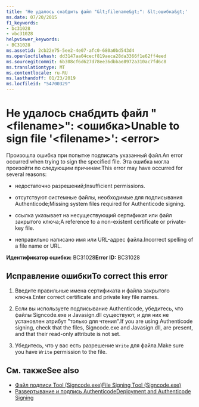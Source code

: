 ```yaml
---
title: 'Не удалось снабдить файл "&lt;filename&gt;": &lt;ошибка&gt;'
ms.date: 07/20/2015
f1_keywords:
- bc31028
- vbc31028
helpviewer_keywords:
- BC31028
ms.assetid: 2cb22e75-5ee2-4e07-afc0-680a0bd543d4
ms.openlocfilehash: dd3147aa04cecf819aeca28da3366f1e62ff4eed
ms.sourcegitcommit: 6b308cf6d627d78ee36dbbae8972a310ac7fd6c8
ms.translationtype: MT
ms.contentlocale: ru-RU
ms.lasthandoff: 01/23/2019
ms.locfileid: "54700329"
---
```

# <a name="unable-to-sign-file-ltfilenamegt-lterrorgt"></a><span data-ttu-id="eb99b-102">Не удалось снабдить файл "&lt;filename&gt;": &lt;ошибка&gt;</span><span class="sxs-lookup"><span data-stu-id="eb99b-102">Unable to sign file '&lt;filename&gt;': &lt;error&gt;</span></span>
<span data-ttu-id="eb99b-103">Произошла ошибка при попытке подписать указанный файл.</span><span class="sxs-lookup"><span data-stu-id="eb99b-103">An error occurred when trying to sign the specified file.</span></span> <span data-ttu-id="eb99b-104">Эта ошибка могла произойти по следующим причинам:</span><span class="sxs-lookup"><span data-stu-id="eb99b-104">This error may have occurred for several reasons:</span></span>  
  
-   <span data-ttu-id="eb99b-105">недостаточно разрешений;</span><span class="sxs-lookup"><span data-stu-id="eb99b-105">Insufficient permissions.</span></span>  
  
-   <span data-ttu-id="eb99b-106">отсутствуют системные файлы, необходимые для подписывания Authenticode;</span><span class="sxs-lookup"><span data-stu-id="eb99b-106">Missing system files required for Authenticode signing.</span></span>  
  
-   <span data-ttu-id="eb99b-107">ссылка указывает на несуществующий сертификат или файл закрытого ключа;</span><span class="sxs-lookup"><span data-stu-id="eb99b-107">A reference to a non-existent certificate or private-key file.</span></span>  
  
-   <span data-ttu-id="eb99b-108">неправильно написано имя или URL-адрес файла.</span><span class="sxs-lookup"><span data-stu-id="eb99b-108">Incorrect spelling of a file name or URL.</span></span>  
  
 <span data-ttu-id="eb99b-109">**Идентификатор ошибки:** BC31028</span><span class="sxs-lookup"><span data-stu-id="eb99b-109">**Error ID:** BC31028</span></span>  
  
## <a name="to-correct-this-error"></a><span data-ttu-id="eb99b-110">Исправление ошибки</span><span class="sxs-lookup"><span data-stu-id="eb99b-110">To correct this error</span></span>  
  
1.  <span data-ttu-id="eb99b-111">Введите правильные имена сертификата и файла закрытого ключа.</span><span class="sxs-lookup"><span data-stu-id="eb99b-111">Enter correct certificate and private key file names.</span></span>  
  
2.  <span data-ttu-id="eb99b-112">Если вы используете подписывание Authenticode, убедитесь, что файлы Signcode.exe и Javasign.dll существуют, и для них не установлен атрибут "только для чтения".</span><span class="sxs-lookup"><span data-stu-id="eb99b-112">If you are using Authenticode signing, check that the files, Signcode.exe and Javasign.dll, are present, and that their read-only attribute is not set.</span></span>  
  
3.  <span data-ttu-id="eb99b-113">Убедитесь, что у вас есть разрешение `Write` для файла.</span><span class="sxs-lookup"><span data-stu-id="eb99b-113">Make sure you have `Write` permission to the file.</span></span>  
  
## <a name="see-also"></a><span data-ttu-id="eb99b-114">См. также</span><span class="sxs-lookup"><span data-stu-id="eb99b-114">See also</span></span>
- [<span data-ttu-id="eb99b-115">Файл подписи Tool (Signcode.exe)</span><span class="sxs-lookup"><span data-stu-id="eb99b-115">File Signing Tool (Signcode.exe)</span></span>](https://msdn.microsoft.com/library/2d299154-34ea-41ba-ad12-17075bb7e1db)
- [<span data-ttu-id="eb99b-116">Развертывание и подпись Authenticode</span><span class="sxs-lookup"><span data-stu-id="eb99b-116">Deployment and Authenticode Signing</span></span>](https://msdn.microsoft.com/library/ecc3f059-da2e-445b-9b87-5b2978e2f8b2)
